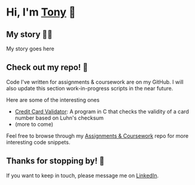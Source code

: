 # Hi, I'm [Tony](https://www.linkedin.com/in/tonykliu/) 👋
<!-- ![My picture](/profile/img/headshot-200px.jpg) -->

## My story 👨‍💻
My story goes here

## Check out my repo! 💭
Code I've written for assignments & coursework are on my GitHub.
I will also update this section work-in-progress scripts in the near future.

Here are some of the interesting ones
- [Credit Card Validator](https://github.com/reluctantHero21/cs50x/blob/main/c/credit/readme.md): A program in C that checks the validity of a card number based on Luhn's checksum
- (more to come)

Feel free to browse through my [Assignments & Coursework](https://github.com/reluctantHero21/cs50x) repo for more interesting code snippets.

## Thanks for stopping by! 🙏
If you want to keep in touch, please message me on [LinkedIn](https://www.linkedin.com/in/tonykliu/).
